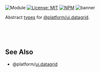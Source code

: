 ![Module](https://img.shields.io/badge/%40platform-ui.datagrid.types-%23EA4E7E.svg)
[![License: MIT](https://img.shields.io/badge/license-MIT-blue.svg)](https://opensource.org/licenses/MIT)
[![NPM](https://img.shields.io/npm/v/@platform/ui.datagrid.types.svg?colorB=blue&style=flat)](https://www.npmjs.com/package/@platform/ui.datagrid.types)
![banner](https://user-images.githubusercontent.com/185555/56085743-79a0c800-5e9c-11e9-815c-176be9315842.png)

Abstract [types](https://www.typescriptlang.org) for [@platform/ui.datagrid](../ui.datagrid).


<p>&nbsp;<p><p>&nbsp;<p>

## See Also

- @platform/[ui.datagrid](../ui.datagrid)
